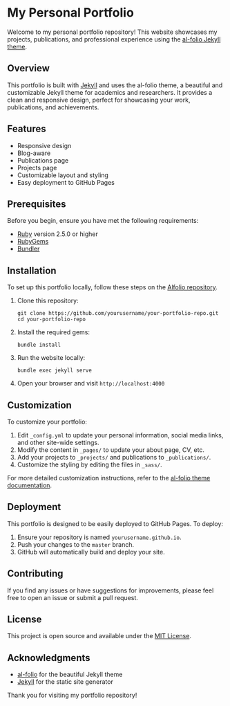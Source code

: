 # My Personal Portfolio

Welcome to my personal portfolio repository! This website showcases my projects, publications, and professional experience using the [al-folio Jekyll theme](https://github.com/alshedivat/al-folio).

## Overview

This portfolio is built with [Jekyll](https://jekyllrb.com/) and uses the al-folio theme, a beautiful and customizable Jekyll theme for academics and researchers. It provides a clean and responsive design, perfect for showcasing your work, publications, and achievements.

## Features

- Responsive design
- Blog-aware
- Publications page
- Projects page
- Customizable layout and styling
- Easy deployment to GitHub Pages

## Prerequisites

Before you begin, ensure you have met the following requirements:

- [Ruby](https://www.ruby-lang.org/en/downloads/) version 2.5.0 or higher
- [RubyGems](https://rubygems.org/pages/download)
- [Bundler](https://bundler.io/)

## Installation

To set up this portfolio locally, follow these steps on the [Alfolio repository](https://github.com/alshedivat/al-folio).

1. Clone this repository:

   ```
   git clone https://github.com/yourusername/your-portfolio-repo.git
   cd your-portfolio-repo
   ```

2. Install the required gems:

   ```
   bundle install
   ```

3. Run the website locally:

   ```
   bundle exec jekyll serve
   ```

4. Open your browser and visit `http://localhost:4000`

## Customization

To customize your portfolio:

1. Edit `_config.yml` to update your personal information, social media links, and other site-wide settings.
2. Modify the content in `_pages/` to update your about page, CV, etc.
3. Add your projects to `_projects/` and publications to `_publications/`.
4. Customize the styling by editing the files in `_sass/`.

For more detailed customization instructions, refer to the [al-folio theme documentation](https://github.com/alshedivat/al-folio#readme).

## Deployment

This portfolio is designed to be easily deployed to GitHub Pages. To deploy:

1. Ensure your repository is named `yourusername.github.io`.
2. Push your changes to the `master` branch.
3. GitHub will automatically build and deploy your site.

## Contributing

If you find any issues or have suggestions for improvements, please feel free to open an issue or submit a pull request.

## License

This project is open source and available under the [MIT License](LICENSE).

## Acknowledgments

- [al-folio](https://github.com/alshedivat/al-folio) for the beautiful Jekyll theme
- [Jekyll](https://jekyllrb.com/) for the static site generator

Thank you for visiting my portfolio repository!
